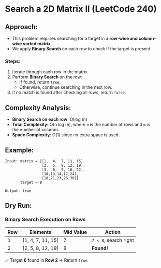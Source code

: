 # Search a 2D Matrix II (LeetCode 240)

## Approach:
- This problem requires searching for a target in a **row-wise and column-wise sorted matrix**.
- We apply **Binary Search** on each row to check if the target is present.

### **Steps:**
1. Iterate through each row in the matrix.
2. Perform **Binary Search** on the row:
   - If found, return `true`.
   - Otherwise, continue searching in the next row.
3. If no match is found after checking all rows, return `false`.

## Complexity Analysis:
- **Binary Search on each row**: O(log m)
- **Total Complexity**: O(n log m), where `n` is the number of rows and `m` is the number of columns.
- **Space Complexity**: O(1) since no extra space is used.

## Example:
```
Input: matrix = [[1,  4,  7, 11, 15],
                 [2,  5,  8, 12, 19],
                 [3,  6,  9, 16, 22],
                 [10,13,14,17,24],
                 [18,21,23,26,30]]
       target = 8

Output: true
```

## Dry Run:
### **Binary Search Execution on Rows**
| Row | Elements        | Mid Value | Action |
|-----|---------------|-----------|--------|
| 1   | [1, 4, 7, 11, 15] | 7  | `7 < 8`, search right |
| 2   | [2, 5, 8, 12, 19] | 8  | **Found!** |

✅ Target **8** found in **Row 2** → Return `true`.

